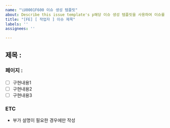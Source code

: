 ```yaml
---
name: "\U0001F600 이슈 생성 템플릿"
about: Describe this issue template's p해당 이슈 생성 템플릿을 사용하여 이슈를 생성해주세요.urpose here.
title: "[FE] [ 작업자 ] 이슈 제목"
labels: ''
assignees: ''

---
```


## 제목 :
### 페이지 :
 -[ ] 구현내용1
 -[ ] 구현내용2
 -[ ] 구현내용3

### ETC
 - 부가 설명이 필요한 경우에만 작성
